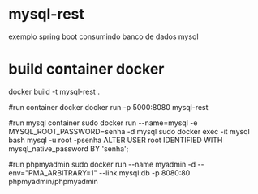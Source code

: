 # mysql-rest
exemplo spring boot consumindo banco de dados mysql

# build container docker
docker build -t mysql-rest .

#run container docker
docker run -p 5000:8080 mysql-rest

#run mysql container
sudo docker run --name=mysql -e MYSQL_ROOT_PASSWORD=senha -d mysql
sudo docker exec -it mysql bash
mysql -u root -psenha
ALTER USER root IDENTIFIED WITH mysql_native_password BY 'senha';

#run phpmyadmin 
sudo docker run --name myadmin -d --env="PMA_ARBITRARY=1" --link mysql:db -p 8080:80 phpmyadmin/phpmyadmin
